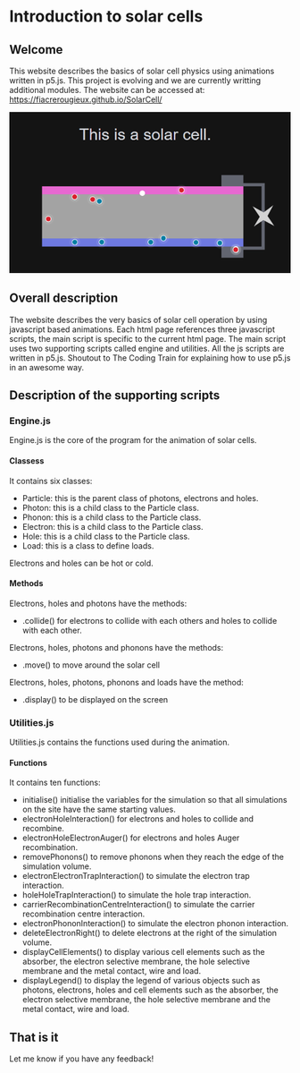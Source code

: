 # Introduction to solar cells
## Welcome
This website describes the basics of solar cell physics using animations written in p5.js. This project is evolving and we are currently writting additional modules. The website can be accessed at:
https://fiacrerougieux.github.io/SolarCell/


![Solar Cell](SolarCell.PNG)

## Overall description
The website describes the very basics of solar cell operation by using javascript based animations. Each html page references three javascript scripts, the main script is specific to the current html page. The main script uses two supporting scripts called engine and utilities. All the js scripts are written in p5.js. Shoutout to The Coding Train for explaining how to use p5.js in an awesome way.

## Description of the supporting scripts
### Engine.js
Engine.js is the core of the program for the animation of solar cells.

#### Classess
It contains six classes:
- Particle: this is the parent class of photons, electrons and holes.
- Photon: this is a child class to the Particle class.
- Phonon: this is a child class to the Particle class.
- Electron: this is a child class to the Particle class.
- Hole: this is a child class to the Particle class.
- Load: this is a class to define loads.

Electrons and holes can be hot or cold.

#### Methods
Electrons, holes and photons have the methods:
- .collide() for electrons to collide with each others and holes to collide with each other.

Electrons, holes, photons and phonons have the methods:
- .move() to move around the solar cell

Electrons, holes, photons, phonons and loads have the method:
- .display() to be displayed on the screen

### Utilities.js
Utilities.js contains the functions used during the animation.

#### Functions
It contains ten functions:
- initialise() initialise the variables for the simulation so that all simulations on the site have the same starting values.
- electronHoleInteraction() for electrons and holes to collide and recombine.
- electronHoleElectronAuger() for electrons and holes Auger recombination.
- removePhonons() to remove phonons when they reach the edge of the simulation volume.
- electronElectronTrapInteraction() to simulate the electron trap interaction.
- holeHoleTrapInteraction() to simulate the hole trap interaction.
- carrierRecombinationCentreInteraction() to simulate the carrier recombination centre interaction.
- electronPhononInteraction() to simulate the electron phonon interaction.
- deleteElectronRight() to delete electrons at the right of the simulation volume.
- displayCellElements() to display various cell elements such as the absorber, the electron selective membrane, the hole selective membrane and the metal contact, wire and load.
- displayLegend() to display the legend of various objects such as photons, electrons, holes and cell elements such as the absorber, the electron selective membrane, the hole selective membrane and the metal contact, wire and load.

## That is it
Let me know if you have any feedback!
